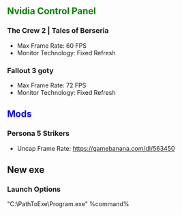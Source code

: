## <span style="color:green">Nvidia Control Panel</span>
### The Crew 2 | Tales of Berseria
* Max Frame Rate: 60 FPS
* Monitor Technology: Fixed Refresh
### Fallout 3 goty
* Max Frame Rate: 72 FPS
* Monitor Technology: Fixed Refresh
## <span style="color:blue">Mods</span>
### Persona 5 Strikers
* Uncap Frame Rate: https://gamebanana.com/dl/563450

## New exe
### Launch Options
"C:\PathToExe\Program.exe" %command%